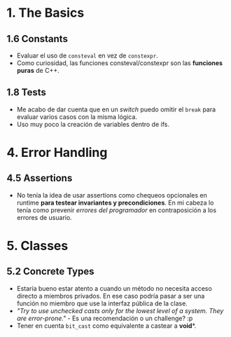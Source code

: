 # 1. The Basics

## 1.6 Constants

- Evaluar el uso de ``consteval`` en vez de ``constexpr``.
- Como curiosidad, las funciones consteval/constexpr son las **funciones puras** de C++.

## 1.8 Tests

- Me acabo de dar cuenta que en un _switch_ puedo omitir el ``break`` para evaluar varios casos con la misma lógica.
- Uso muy poco la creación de variables dentro de ifs.

# 4. Error Handling

## 4.5 Assertions

- No tenía la idea de usar assertions como chequeos opcionales en runtime **para testear invariantes y precondiciones**. En mi cabeza lo tenía como prevenir _errores del programador_ en contraposición a los errores de usuario.

# 5. Classes

## 5.2 Concrete Types

- Estaría bueno estar atento a cuando un método no necesita acceso directo a miembros privados. En ese caso podría pasar a ser una función no miembro que use la interfaz pública de la clase.
- _"Try to use unchecked casts only for the lowest level of a system. They are error-prone."_ - Es una recomendación o un challenge? :p
- Tener en cuenta `bit_cast` como equivalente a castear a **void***.
